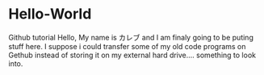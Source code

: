 # Hello-World
Github tutorial
Hello, My name is カレブ and I am finaly going to be puting stuff here.
I suppose i could transfer some of my old code programs on Gethub instead of storing it 
on my external hard drive.... something to look into.
